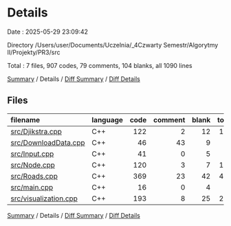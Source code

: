# Details

Date : 2025-05-29 23:09:42

Directory /Users/user/Documents/Uczelnia/_4Czwarty Semestr/Algorytmy II/Projekty/PR3/src

Total : 7 files,  907 codes, 79 comments, 104 blanks, all 1090 lines

[Summary](results.md) / Details / [Diff Summary](diff.md) / [Diff Details](diff-details.md)

## Files
| filename | language | code | comment | blank | total |
| :--- | :--- | ---: | ---: | ---: | ---: |
| [src/Djikstra.cpp](/src/Djikstra.cpp) | C++ | 122 | 2 | 12 | 136 |
| [src/DownloadData.cpp](/src/DownloadData.cpp) | C++ | 46 | 43 | 9 | 98 |
| [src/Input.cpp](/src/Input.cpp) | C++ | 41 | 0 | 5 | 46 |
| [src/Node.cpp](/src/Node.cpp) | C++ | 120 | 3 | 7 | 130 |
| [src/Roads.cpp](/src/Roads.cpp) | C++ | 369 | 23 | 42 | 434 |
| [src/main.cpp](/src/main.cpp) | C++ | 16 | 0 | 4 | 20 |
| [src/visualization.cpp](/src/visualization.cpp) | C++ | 193 | 8 | 25 | 226 |

[Summary](results.md) / Details / [Diff Summary](diff.md) / [Diff Details](diff-details.md)